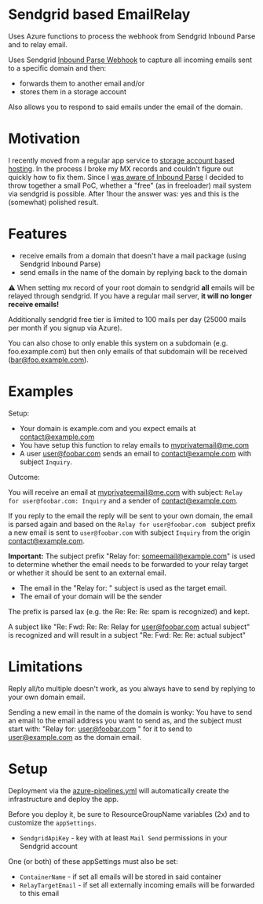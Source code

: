 # Sendgrid based EmailRelay

Uses Azure functions to process the webhook from Sendgrid Inbound Parse and to relay email.

Uses Sendgrid [Inbound Parse Webhook](https://sendgrid.com/docs/for-developers/parsing-email/inbound-email/) to capture all incoming emails sent to a specific domain and then:

* forwards them to another email and/or
* stores them in a storage account

Also allows you to respond to said emails under the email of the domain.

# Motivation

I recently moved from a regular app service to [storage account based hosting](). In the process I broke my MX records and couldn't figure out quickly how to fix them. Since I [was aware of Inbound Parse]() I decided to throw together a small PoC, whether a "free" (as in freeloader) mail system via sendgrid is possible. After 1hour the answer was: yes and this is the (somewhat) polished result.

# Features

* receive emails from a domain that doesn't have a mail package (using Sendgrid Inbound Parse)
* send emails in the name of the domain by replying back to the domain

:warning: When setting mx record of your root domain to sendgrid **all** emails will be relayed through sendgrid. If you have a regular mail server, **it will no longer receive emails!**

Additionally sendgrid free tier is limited to 100 mails per day (25000 mails per month if you signup via Azure).

You can also chose to only enable this system on a subdomain (e.g. foo.example.com) but then only emails of that subdomain will be received (bar@foo.example.com).

# Examples

Setup:

* Your domain is example.com and you expect emails at contact@example.com
* You have setup this function to relay emails to myprivatemail@me.com
* A user user@foobar.com sends an email to contact@example.com with subject `Inquiry`.

Outcome:

You will receive an email at myprivateemail@me.com with subject: `Relay for user@foobar.com: Inquiry` and a sender of contact@example.com.

If you reply to the email the reply will be sent to your own domain, the email is parsed again and based on the `Relay for user@foobar.com ` subject prefix a new email is sent to `user@foobar.com` with subject `Inquiry` from the origin contact@example.com.

**Important:** The subject prefix "Relay for: someemail@example.com" is used to determine whether the email needs to be forwarded to your relay target or whether it should be sent to an external email.

* The email in the "Relay for: " subject is used as the target email.
* The email of your domain will be the sender

The prefix is parsed lax (e.g. the Re: Re: Re: spam is recognized) and kept.

A subject like "Re: Fwd: Re: Re: Relay for user@foobar.com actual subject" is recognized and will result in a subject "Re: Fwd: Re: Re: actual subject"

# Limitations

Reply all/to multiple doesn't work, as you always have to send by replying to your own domain email.

Sending a new email in the name of the domain is wonky: You have to send an email to the email address you want to send as, and the subject must start with: "Relay for: user@foobar.com " for it to send to user@example.com as the domain email.

# Setup

Deployment via the [azure-pipelines.yml](./azure-pipelines.yml) will automatically create the infrastructure and deploy the app.

Before you deploy it, be sure to ResourceGroupName variables (2x) and to customize the `appSettings`.

* `SendgridApiKey` - key with at least `Mail Send` permissions in your Sendgrid account

One (or both) of these appSettings must also be set:

* `ContainerName` - if set all emails will be stored in said container
* `RelayTargetEmail` - if set all externally incoming emails will be forwarded to this email
